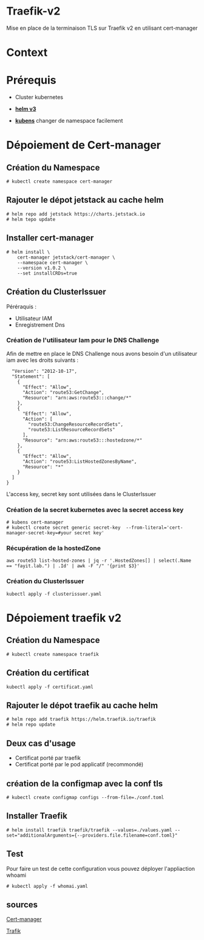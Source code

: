 # Traefik-v2

Mise en place de la terminaison TLS sur Traefik v2 en utilisant cert-manager 

# Context


# Prérequis 

- Cluster kubernetes 

- [**helm v3**](https://helm.sh/docs/intro/install/)
  
- [**kubens**](https://blog.zwindler.fr/2018/08/28/utiliser-kubectx-kubens-pour-changer-facilement-de-context-et-de-namespace-dans-kubernetes/) 
    changer de namespace facilement 



# Dépoiement de Cert-manager

## Création du Namespace

```
# kubectl create namespace cert-manager
```

## Rajouter le dépot jetstack au cache helm 

```
# helm repo add jetstack https://charts.jetstack.io
# helm tepo update 
```

## Installer cert-manager

```
# helm install \
    cert-manager jetstack/cert-manager \
    --namespace cert-manager \
    --version v1.0.2 \
    --set installCRDs=true
```
## Création du ClusterIssuer 

Péréraquis : 

- Utilisateur IAM 
- Enregistrement Dns 


### Création de l'utilisateur Iam pour le DNS Challenge 

Afin de mettre en place le DNS Challenge nous avons besoin d'un utilisateur iam avec les droits suivants : 
```
  "Version": "2012-10-17",
  "Statement": [
    {
      "Effect": "Allow",
      "Action": "route53:GetChange",
      "Resource": "arn:aws:route53:::change/*"
    },
    {
      "Effect": "Allow",
      "Action": [
        "route53:ChangeResourceRecordSets",
        "route53:ListResourceRecordSets"
      ],
      "Resource": "arn:aws:route53:::hostedzone/*"
    },
    {
      "Effect": "Allow",
      "Action": "route53:ListHostedZonesByName",
      "Resource": "*"
    }
  ]
}
```

L'access key, secret key sont utilisées dans le ClusterIssuer

### Création de la secret kubernetes avec la secret access key 

```
# kubens cert-manager 
# kubectl create secret generic secret-key  --from-literal='cert-manager-secret-key=#your secret key'
```

### Récupération de la hostedZone 

```
aws route53 list-hosted-zones | jq -r '.HostedZones[] | select(.Name == "fayit.lab.") | .Id' | awk -F "/" '{print $3}'
```


### Création du ClusterIssuer 

```
kubectl apply -f clusterissuer.yaml
```



# Dépoiement traefik v2 

## Création du Namespace 

```
# kubectl create namespace traefik
```


## Création du certificat 

```
kubectl apply -f certificat.yaml
```

## Rajouter le dépot traefik au cache helm 

```
# helm repo add traefik https://helm.traefik.io/traefik
# helm repo update
```


## Deux cas d'usage 

- Certificat porté par traefik 
- Certificat porté par le pod applicatif (recommondé)  


## création de la configmap avec la conf tls 

``` 
# kubectl create configmap configs --from-file=./conf.toml
```

## Installer Traefik  

```
# helm install traefik traefik/traefik --values=./values.yaml --set="additionalArguments={--providers.file.filename=conf.toml}"
```

## Test
Pour faire un test de cette configuration vous pouvez déployer l'appliaction whoami
```
# kubectl apply -f whomai.yaml
```


## sources 

[Cert-manager](https://cert-manager.io/docs/installation/kubernetes/)

[Trafik](https://doc.traefik.io/traefik/getting-started/install-traefik/)
